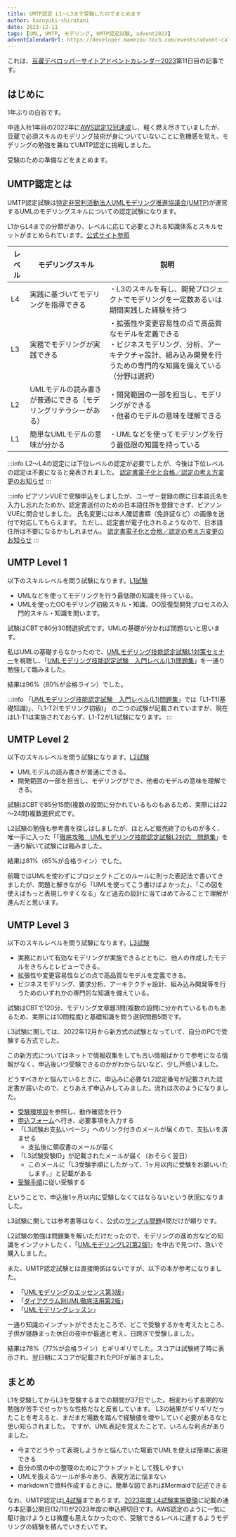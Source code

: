 ```yaml
---
title: UMTP認定 L1～L3まで受験したのでまとめます
author: kazuyuki-shiratani
date: 2023-12-11
tags: [UML, UMTP, モデリング, UMTP認定試験, advent2023]
adventCalendarUrl: https://developer.mamezou-tech.com/events/advent-calendar/2023/
---
```

これは、[豆蔵デベロッパーサイトアドベントカレンダー2023](https://developer.mamezou-tech.com/events/advent-calendar/2023/)第11日目の記事です。

## はじめに

1年ぶりの白谷です。

中途入社1年目の2022年に[AWS認定12冠達成](https://developer.mamezou-tech.com/blogs/2022/12/12/aws_all_certified/)し、軽く燃え尽きていましたが、豆蔵で必須スキルのモデリング技術が身についていないことに危機感を覚え、モデリングの勉強を兼ねてUMTP認定に挑戦しました。

受験のための準備などをまとめます。

## UMTP認定とは

UMTP認定試験は[特定非営利活動法人UMLモデリング推進協議会(UMTP)](https://umtp-japan.org/)が運営するUMLのモデリングスキルについての認定試験になります。

L1からL4までの分類があり、レベルに応じて必要とされる知識体系とスキルセットがまとめられています。[公式サイト参照](https://umtp-japan.org/about_exam)

| レベル | モデリングスキル | 説明 |
| - | - | - |
| L4 | 実践に基づいてモデリングを指導できる | ・L3のスキルを有し、開発プロジェクトでモデリングを一定数あるいは期間実践した経験を持つ |
| L3 | 実務でモデリングが実践できる | ・拡張性や変更容易性の点で高品質なモデルを定義できる<br>・ビジネスモデリング、分析、アーキテクチャ設計、組み込み開発を行うための専門的な知識を備えている（分野は選択） |
| L2 | UMLモデルの読み書きが普通にできる（モデリングリテラシーがある） | ・開発範囲の一部を担当し、モデリングができる<br>・他者のモデルの意味を理解できる |
| L1 | 簡単なUMLモデルの意味が分かる | ・UMLなどを使ってモデリングを行う最低限の知識を持っている |


:::info
L2～L4の認定には下位レベルの認定が必要でしたが、今後は下位レベルの認定は不要になると発表されました。 
[認定書電子化と合格／認定の考え方変更のお知らせ](https://umtp-japan.org/cat-exam/13858)
:::

:::info
ピアソンVUEで受験申込をしましたが、ユーザー登録の際に日本語氏名を入力し忘れたためか、認定書送付のための日本語住所を登録できず、ピアソンVUEに問合せしました。
氏名変更には本人確認書類（免許証など）の画像を送付で対応してもらえます。
ただし、認定書が電子化されるようなので、日本語住所は不要になるかもしれません。
[認定書電子化と合格／認定の考え方変更のお知らせ](https://umtp-japan.org/cat-exam/13858)
:::


## UMTP Level 1

以下のスキルレベルを問う試験になります。[L1試験](https://umtp-japan.org/about_exam/exam_gaiyo/l1)

- UMLなどを使ってモデリングを行う最低限の知識を持っている。
- UMLを使ったOOモデリング初級スキル・知識、OO反復型開発プロセスの入門的スキル・知識を問います。

試験はCBTで80分30問選択式です。UMLの基礎が分かれば問題ないと思います。

私はUMLの基礎すらなかったので、[UMLモデリング技能認定試験L1対策セミナー](https://youtu.be/DRBJoWGMzoM?si=54Kv8BYYwBzu-qK3)を視聴し、「[UMLモデリング技能認定試験　入門レベル(L1)問題集](https://gihyo.jp/book/2007/978-4-7741-3245-7)」を一通り勉強して臨みました。

結果は96%（80%が合格ライン）でした。

:::info
「[UMLモデリング技能認定試験　入門レベル(L1)問題集](https://gihyo.jp/book/2007/978-4-7741-3245-7)」では「L1-T1(基礎知識)」、「L1-T2(モデリング初級)」
の二つの試験が記載されていますが、現在はL1-T1は実施されておらず、L1-T2がL1試験になります。
:::

## UMTP Level 2

以下のスキルレベルを問う試験になります。[L2試験](https://umtp-japan.org/about_exam/exam_gaiyo/l2)

- UMLモデルの読み書きが普通にできる。
- 開発範囲の一部を担当し、モデリングができ、他者のモデルの意味を理解できる。

試験はCBTで85分15問(複数の設問に分かれているものもあるため、実際には22～24問)複数選択式です。

L2試験の勉強も参考書を探しはしましたが、ほとんど販売終了のものが多く、唯一手に入った「「[徹底攻略　UMLモデリング技能認定試験L2対応　問題集](https://book.impress.co.jp/books/2662)」を一通り解いて試験には臨みました。

結果は81%（65%が合格ライン）でした。

前職ではUMLを使わずにプロジェクトごとのルールに則った表記法で書いてきましたが、問題と解きながら「UMLを使ってこう書けばよかった」、「この図を使えばもっと表現しやすくなる」など過去の設計に当てはめてみることで理解が進んだと思います。

## UMTP Level 3

以下のスキルレベルを問う試験になります。[L3試験](https://umtp-japan.org/about_exam/exam_gaiyo/l3)

- 実務において有効なモデリングが実施できるとともに、他人の作成したモデルをきちんとレビューできる。
- 拡張性や変更容易性などの点で高品質なモデルを定義できる。
- ビジネスモデリング、要求分析、アーキテクチャ設計、組み込み開発等を行うためのいずれかの専門的な知識を備えている。

試験はCBTで120分、モデリング文章題3問(複数の設問に分かれているものもあるため、実際には10問程度)と基礎知識を問う選択問題5問です。

L3試験に関しては、2022年12月から新方式の試験となっていて、自分のPCで受験する方式でした。

この新方式についてはネットで情報収集をしても古い情報ばかりで参考になる情報がなく、申込後いつ受験できるのかがわからないなど、少し戸惑いました。

どうすべきかと悩んでいるときに、申込みに必要なL2認定番号が記載された認定書が届いたので、とりあえず申込みしてみました。流れは次のようになりました。
- [受験環境設](https://umtp-japan.org/download/l3%e5%8f%97%e9%a8%93%e7%92%b0%e5%a2%83%e8%a8%ad%e5%ae%9a%e3%80%80ver-1)を参照し、動作確認を行う
- [申込フォーム](https://umtp-japan.org/l3entry)へ行き、必要事項を入力する
- 「L3試験お支払いページ」へのリンク付きのメールが届くので、支払いを済ませる
  - 支払後に領収書のメールが届く
- 「L3試験受験ID」が記載されたメールが届く（おそらく翌日）
	- このメールに「L3受験手順にしたがって、1ヶ月以内に受験をお願いいたします。」と記載がある
- [受験手順](https://umtp-japan.org/download/l3%e5%8f%97%e9%a8%93%e6%89%8b%e9%a0%86%e3%80%80ver-1)に従い受験する

ということで、申込後1ヶ月以内に受験しなくてはならないという状況になりました。

L3試験に関しては参考書等はなく、公式の[サンプル問題](https://umtp-japan.org/about_exam/exam_sample)4問だけが頼りです。

L2試験の勉強は問題集を解いただけだったので、モデリングの進め方などの知識をインプットしたく、「[UMLモデリングL2[第2版]](https://www.shoeisha.co.jp/book/detail/9784798109831)」を中古で見つけ、急いで購入しました。

また、UMTP認定試験とは直接関係はないですが、以下の本が参考になりました。
- 「[UMLモデリングのエッセンス第3版](https://www.shoeisha.co.jp/book/detail/9784798107950)」
- 「[ダイアグラム別UML徹底活用第2版](https://www.shoeisha.co.jp/book/detail/9784798118444)」
- 「[UMLモデリングレッスン](https://bookplus.nikkei.com/atcl/catalog/08/P83490/)」

一通り知識のインプットができたところで、どこで受験するかを考えたところ、子供が寝静まった休日の夜中が最適と考え、日跨ぎで受験しました。

結果は78%（77%が合格ライン）とギリギリでした。スコアは試験終了時に表示され、翌日朝にスコアが記載されたPDFが届きました。


## まとめ

L1を受験してからL3を受験するまでの期間が37日でした。相変わらず長期的な勉強が苦手でせっかちな性格だなと反省しています。
L3の結果がギリギリだったことを考えると、まだまだ場数を踏んで経験値を増やしていく必要があるなと思い知らされました。
ですが、UML表記を覚えたことで、いろんな利点がありました。
- 今までどうやって表現しようかと悩んでいた場面でUMLを使えば簡単に表現できる
- 自分の頭の中の整理のためにアウトプットとして残しやすい
- UMLを扱えるツールが多々あり、表現方法に悩まない
- markdownで資料作成するときに、簡単な図であればMermaidで記述できる

なお、UMTP認定は[L4試験](https://umtp-japan.org/about_exam/exam_gaiyo/l4)まであります。[2023年度 L4試験実施要領](https://umtp-japan.org/cat-exam/13852)に記載の通り本記事公開日(12/11)が2023年度の申込締切日です。AWS認定のように一気に駆け抜けようとは微塵も思えなかったので、受験できるレベルに達するようモデリングの経験を積んでいきたいです。
